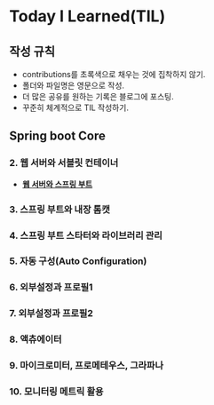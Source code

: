 # Today I Learned(TIL)

## 작성 규칙
- contributions를 초록색으로 채우는 것에 집착하지 않기.
- 폴더와 파일명은 영문으로 작성.
- 더 많은 공유를 원하는 기록은 블로그에 포스팅.
- 꾸준히 체계적으로 TIL 작성하기. 

## Spring boot Core

### 2. 웹 서버와 서블릿 컨테이너
- [**웹 서버와 스프링 부트**](https://github.com/YeongJae0114/TIL/blob/main/Spring-boot-core/boot-core_2-1.md)


### 3. 스프링 부트와 내장 톰캣

### 4. 스프링 부트 스타터와 라이브러리 관리

### 5. 자동 구성(Auto Configuration)


### 6. 외부설정과 프로필1


### 7. 외부설정과 프로필2

### 8. 액츄에이터

### 9. 마이크로미터, 프로메테우스, 그라파나

### 10. 모니터링 메트릭 활용
